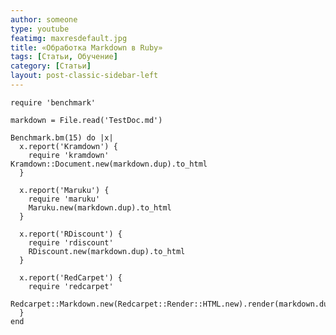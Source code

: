 ```yaml
---
author: someone
type: youtube
featimg: maxresdefault.jpg
title: «Обработка Markdown в Ruby»
tags: [Статьи, Обучение]
category: [Статьи]
layout: post-classic-sidebar-left
---
```

<pre><code class="css">require 'benchmark'

markdown = File.read('TestDoc.md')

Benchmark.bm(15) do |x|
  x.report('Kramdown') {
    require 'kramdown'
Kramdown::Document.new(markdown.dup).to_html
  }

  x.report('Maruku') {
    require 'maruku'
    Maruku.new(markdown.dup).to_html
  }

  x.report('RDiscount') {
    require 'rdiscount'
    RDiscount.new(markdown.dup).to_html
  }

  x.report('RedCarpet') {
    require 'redcarpet'
    Redcarpet::Markdown.new(Redcarpet::Render::HTML.new).render(markdown.dup)
  }
end
</code>

